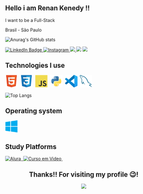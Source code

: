 <h2 >Hello i am Renan Kenedy !!</h2>
<p >I want to be a Full-Stack </p>
<p >Brasil - São Paulo</p>

![Anurag's GitHub stats](https://github-readme-stats.vercel.app/api?username=iKennedyDeV&show_icons=true&theme=dark)

<div id="badges" >
  <a href = "https://www.linkedin.com/in/renan-kenedy-602154248/">
    <img src="https://img.shields.io/badge/LinkedIn-blue?style=for-the-badge&logo=linkedin&logoColor=white" alt="LinkedIn Badge"/>
  </a>
  <a href = "https://www.instagram.com/rkennedyy_/">
  <img src="https://img.shields.io/badge/Instagram-E4405F?style=for-the-badge&logo=instagram&logoColor=white" alt="Instagram"/>
  </a>
  <a href = "mailto:renan.kenedy.10@gmail.com"><img src="https://img.shields.io/badge/-Gmail-%23333?style=for-the-badge&logo=gmail&logoColor=white" target="_blank">
  </a>
  <a href="https://discord.gg/KAQbJyJ6" target="_blank"><img src="https://img.shields.io/badge/Discord-7289DA?style=for-the-badge&logo=discord&logoColor=white" target="_blank"></a>
  <a href="HTTPS://wa.me/5511919369878" > <img src="https://img.shields.io/badge/WhatsApp-25D366?style=for-the-badge&logo=whatsapp&logoColor=white"> </a>

</div>
<h2>Technologies I use</h2>
<div>
  <img src="https://github.com/devicons/devicon/blob/master/icons/html5/html5-original.svg" title="HTML5" alt="HTML" width="40" height="40"/>&nbsp;
  <img src="https://github.com/devicons/devicon/blob/master/icons/css3/css3-original.svg" title="Css3" alt="Css3" width="40" height="40"/>&nbsp;
  <img src="https://github.com/devicons/devicon/blob/master/icons/javascript/javascript-original.svg" title="JavaScript" alt="JavaScript" width="40" height="40"/>&nbsp;
  <img src="https://raw.githubusercontent.com/devicons/devicon/55609aa5bd817ff167afce0d965585c92040787a/icons/python/python-original.svg" title="Python" alt="Python" width="40" height="40"/>&nbsp;
  <img src="https://github.com/devicons/devicon/blob/master/icons/vscode/vscode-original.svg" title="vscode" alt="vscode" width="40" height="40"/>&nbsp;
  <img src="https://raw.githubusercontent.com/devicons/devicon/55609aa5bd817ff167afce0d965585c92040787a/icons/mysql/mysql-original.svg" title="MySQL" alt="MySQL" width="40" height="40"/>&nbsp;
  
</div>

![Top Langs](https://github-readme-stats.vercel.app/api/top-langs/?username=iKennedyDeV&layout=compact&theme=dark)
<h2>Operating system</h2>
<div>
  <img src="https://github.com/devicons/devicon/blob/master/icons/windows8/windows8-original.svg" title="windows8" alt="windows8" width="40" height="40"/>&nbsp;
</div>
<h2>Study Platforms</h2>
<div>
<a href="https://www.alura.com.br">
  <img src="https://cursos.alura.com.br/assets/images/logos/logo-alura.svg" alt="Alura" width="40" height="40"/>&nbsp;
</a>
<a href="https://www.cursoemvideo.com">
<img src="https://yt3.ggpht.com/a/AGF-l7_dZK1YbhL-UVXQH8M1L6NEtKKTQCkhXhQ7Aw=s176-c-k-c0x00ffffff-no-rj-mo" alt="Curso em Video" width="40" height="40"/>&nbsp;
</a>
</div>
<h2 align="center">Thanks!! For visiting my profile 😉!</h2>
<div align="center">
<img src="https://komarev.com/ghpvc/?username=iKennedyDeV&style=for-the-badge&color=lightgray"/>
</div>

